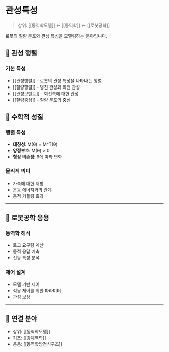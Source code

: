 # 관성특성

> 상위: [[동역학모델]] ← [[동역학]] ← [[로봇공학]]

로봇의 질량 분포와 관성 특성을 모델링하는 분야입니다.

## 🎯 관성 행렬

### 기본 특성
- [[관성행렬]] - 로봇의 관성 특성을 나타내는 행렬
- [[질량행렬]] - 병진 관성과 회전 관성
- [[관성모멘트]] - 회전축에 대한 관성
- [[질량중심]] - 질량 분포의 중심

## 🔗 수학적 성질

### 행렬 특성
- **대칭성**: M(θ) = M^T(θ)
- **양정부호**: M(θ) > 0
- **형상 의존성**: θ에 따라 변화

### 물리적 의미
- 가속에 대한 저항
- 운동 에너지와의 관계
- 동적 커플링 효과

---

## 🔗 로봇공학 응용

### 동역학 해석
- 토크 요구량 계산
- 동적 응답 예측
- 진동 특성 분석

### 제어 설계
- 모델 기반 제어
- 적응 제어를 위한 파라미터
- 관성 보상

---

## 🔗 연결 분야
- 상위: [[동역학모델]]
- 기초: [[강체역학]]
- 응용: [[동역학방정식구조]]